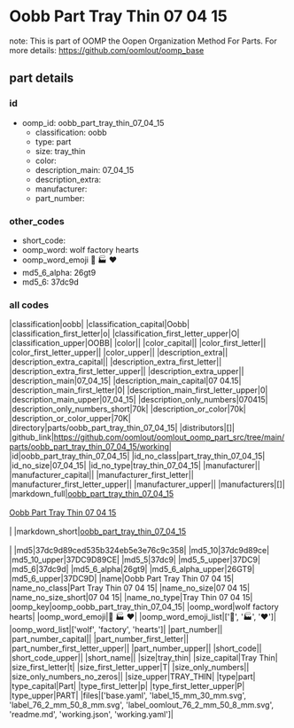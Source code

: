# Oobb Part Tray Thin 07 04 15  

note: This is part of OOMP the Oopen Organization Method For Parts. For more details: https://github.com/oomlout/oomp_base

##  part details





### id
* oomp_id: oobb_part_tray_thin_07_04_15
  * classification: oobb
  * type: part
  * size: tray_thin
  * color: 
  * description_main: 07_04_15
  * description_extra: 
  * manufacturer: 
  * part_number: 

### other_codes
* short_code: 
* oomp_word: wolf factory hearts
* oomp_word_emoji :wolf: :factory: :hearts:
* md5_6_alpha: 26gt9
* md5_6: 37dc9d

### all codes 
|classification|oobb|
|classification_capital|Oobb|
|classification_first_letter|o|
|classification_first_letter_upper|O|
|classification_upper|OOBB|
|color||
|color_capital||
|color_first_letter||
|color_first_letter_upper||
|color_upper||
|description_extra||
|description_extra_capital||
|description_extra_first_letter||
|description_extra_first_letter_upper||
|description_extra_upper||
|description_main|07_04_15|
|description_main_capital|07 04.15|
|description_main_first_letter|0|
|description_main_first_letter_upper|0|
|description_main_upper|07_04_15|
|description_only_numbers|070415|
|description_only_numbers_short|70k|
|description_or_color|70k|
|description_or_color_upper|70K|
|directory|parts/oobb_part_tray_thin_07_04_15|
|distributors|[]|
|github_link|https://github.com/oomlout/oomlout_oomp_part_src/tree/main/parts/oobb_part_tray_thin_07_04_15/working|
|id|oobb_part_tray_thin_07_04_15|
|id_no_class|part_tray_thin_07_04_15|
|id_no_size|07_04_15|
|id_no_type|tray_thin_07_04_15|
|manufacturer||
|manufacturer_capital||
|manufacturer_first_letter||
|manufacturer_first_letter_upper||
|manufacturer_upper||
|manufacturers|[]|
|markdown_full|[oobb_part_tray_thin_07_04_15](https://github.com/oomlout/oomlout_oomp_part_src/tree/main/parts/oobb_part_tray_thin_07_04_15/working)<br>[](https://github.com/oomlout/oomlout_oomp_part_src/tree/main/parts/oobb_part_tray_thin_07_04_15/working)<br>[Oobb Part Tray Thin 07 04 15](https://github.com/oomlout/oomlout_oomp_part_src/tree/main/parts/oobb_part_tray_thin_07_04_15/working)<br><br>|
|markdown_short|[oobb_part_tray_thin_07_04_15](https://github.com/oomlout/oomlout_oomp_part_src/tree/main/parts/oobb_part_tray_thin_07_04_15/working)<br><br>|
|md5|37dc9d89ced535b324eb5e3e76c9c358|
|md5_10|37dc9d89ce|
|md5_10_upper|37DC9D89CE|
|md5_5|37dc9|
|md5_5_upper|37DC9|
|md5_6|37dc9d|
|md5_6_alpha|26gt9|
|md5_6_alpha_upper|26GT9|
|md5_6_upper|37DC9D|
|name|Oobb Part Tray Thin 07 04 15|
|name_no_class|Part Tray Thin 07 04 15|
|name_no_size|07 04 15|
|name_no_size_short|07 04 15|
|name_no_type|Tray Thin 07 04 15|
|oomp_key|oomp_oobb_part_tray_thin_07_04_15|
|oomp_word|wolf factory hearts|
|oomp_word_emoji|:wolf: :factory: :hearts:|
|oomp_word_emoji_list|[':wolf:', ':factory:', ':hearts:']|
|oomp_word_list|['wolf', 'factory', 'hearts']|
|part_number||
|part_number_capital||
|part_number_first_letter||
|part_number_first_letter_upper||
|part_number_upper||
|short_code||
|short_code_upper||
|short_name||
|size|tray_thin|
|size_capital|Tray Thin|
|size_first_letter|t|
|size_first_letter_upper|T|
|size_only_numbers||
|size_only_numbers_no_zeros||
|size_upper|TRAY_THIN|
|type|part|
|type_capital|Part|
|type_first_letter|p|
|type_first_letter_upper|P|
|type_upper|PART|
|files|['base.yaml', 'label_15_mm_30_mm.svg', 'label_76_2_mm_50_8_mm.svg', 'label_oomlout_76_2_mm_50_8_mm.svg', 'readme.md', 'working.json', 'working.yaml']|
